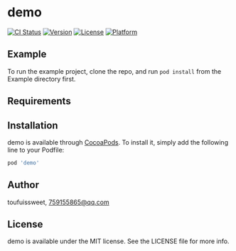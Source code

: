 # demo

[![CI Status](https://img.shields.io/travis/toufuissweet/demo.svg?style=flat)](https://travis-ci.org/toufuissweet/demo)
[![Version](https://img.shields.io/cocoapods/v/demo.svg?style=flat)](https://cocoapods.org/pods/demo)
[![License](https://img.shields.io/cocoapods/l/demo.svg?style=flat)](https://cocoapods.org/pods/demo)
[![Platform](https://img.shields.io/cocoapods/p/demo.svg?style=flat)](https://cocoapods.org/pods/demo)

## Example

To run the example project, clone the repo, and run `pod install` from the Example directory first.

## Requirements

## Installation

demo is available through [CocoaPods](https://cocoapods.org). To install
it, simply add the following line to your Podfile:

```ruby
pod 'demo'
```

## Author

toufuissweet, 759155865@qq.com

## License

demo is available under the MIT license. See the LICENSE file for more info.
